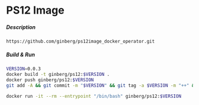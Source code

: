 # PS12 Image

##### Description

```
https://github.com/ginberg/ps12image_docker_operator.git
```

##### Build & Run

```bash
VERSION=0.0.3
docker build -t ginberg/ps12:$VERSION .
docker push ginberg/ps12:$VERSION
git add -A && git commit -m "$VERSION" && git tag -a $VERSION -m "++" && git push && git push --tags

docker run -it --rm --entrypoint "/bin/bash" ginberg/ps12:$VERSION
```